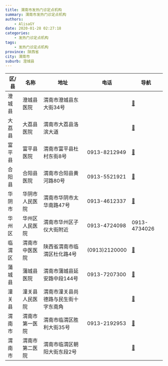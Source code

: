 ```yaml
---
title: 渭南市发热门诊定点机构
summary: 渭南市发热门诊定点机构
authors: 
    - AlisaGY
date: 2020-01-28 02:27:18
categories: 
    - 发热门诊定点机构
tags: 
    - 发热门诊定点机构
province: 陕西省
city: 渭南市
suburb: 澄城县
---
```


|  区/县  |  名称  |  地址  |  电话  |  导航  |
|------|-------|------|------|------|
|  澄城县  |  澄城县医院  |  渭南市澄城县东大街34号  |    |  [🧭](https://ditu.amap.com/search?query=澄城县医院)  
|  大荔县  |  大荔县医院  |  渭南市大荔县洛滨大道  |    |  [🧭](https://ditu.amap.com/search?query=大荔县医院)  
|  富平县  |  富平县医院  |  渭南市富平县杜村东街8号  |  0913-8212949  |  [🧭](https://ditu.amap.com/search?query=富平县医院)  
|  合阳县  |  合阳县医院  |  渭南市合阳县黄河路80号  |  0913-5521921  |  [🧭](https://ditu.amap.com/search?query=合阳县医院)  
|  华阴市  |  华阴市人民医院  |  渭南市华阴市太华南路47号  |  0913-4612337  |  [🧭](https://ditu.amap.com/search?query=华阴市人民医院)  
|  华州区  |  华州区人民医院  |  渭南市华州区子仪大街附近  |  0913-4724098  |  0913-4734026  
|  临渭区  |  渭南市中医医院  |  陕西省渭南市临渭区杜化路4号  |  (0913)2120000  |  [🧭](https://ditu.amap.com/search?query=渭南市中医医院)  
|  蒲城县  |  蒲城县医院  |  渭南市蒲城县延安路中段144号  |  0913-7207300  |  [🧭](https://ditu.amap.com/search?query=蒲城县医院)  
|  潼关县  |  潼关县人民医院  |  渭南市潼关县尚德路与民生街十字东南角  |    |  [🧭](https://ditu.amap.com/search?query=潼关县人民医院)  
|  渭南市  |  渭南市第一医院  |  渭南市临渭区胜利大街35号  |  0913-2192953  |  [🧭](https://ditu.amap.com/search?query=渭南市第一医院)  
|  渭南市  |  渭南市第二医院  |  渭南市临渭区朝阳大街东段2号  |    |  [🧭](https://ditu.amap.com/search?query=渭南市第二医院)  

